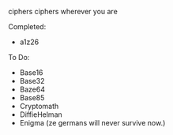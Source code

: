 ciphers ciphers wherever you are

Completed:
* a1z26

To Do:
* Base16
* Base32
* Baze64
* Base85
* Cryptomath
* DiffieHelman
* Enigma (ze germans will never survive now.)
